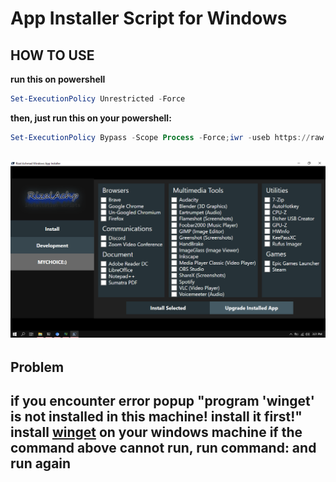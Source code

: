 # App Installer Script for Windows

## HOW TO USE
**run this on powershell**
```powershell
Set-ExecutionPolicy Unrestricted -Force
```
**then, just run this on your powershell:**
```powershell
Set-ExecutionPolicy Bypass -Scope Process -Force;iwr -useb https://raw.githubusercontent.com/RizalAchp/rz-winscripts/master/install.ps1 | iex
```
![ss](./ss.png)
---
## Problem
if you encounter error popup **"program 'winget' is not installed in this machine! install it first!"**
install [winget](https://github.com/microsoft/winget-cli) on your windows machine
if the command above cannot run, run command:
and run again
---
